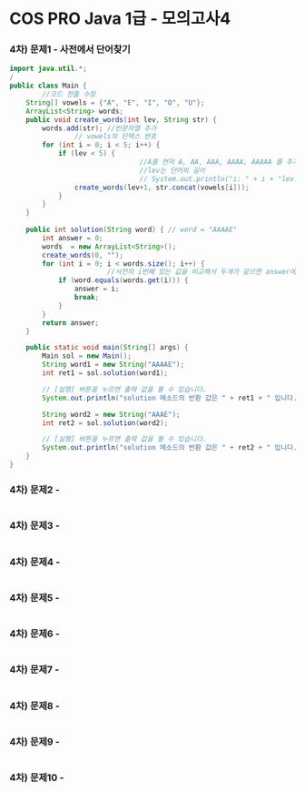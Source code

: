 # COS PRO Java 1급 - 모의고사4

### 4차) 문제1 - 사전에서 단어찾기
```Java
import java.util.*;
/
public class Main {
		//코드 한줄 수정
    String[] vowels = {"A", "E", "I", "O", "U"};
    ArrayList<String> words;
    public void create_words(int lev, String str) {
        words.add(str); //빈문자열 추가
				// vowels의 인덱스 번호
        for (int i = 0; i < 5; i++) {
            if (lev < 5) {
								//A를 먼저 A, AA, AAA, AAAA, AAAAA 를 추가해줘야함
								//lev는 단어의 길이
								// System.out.println("i: " + i + "lev: " + lev+ "단어: "+str+vowels[i]);
                create_words(lev+1, str.concat(vowels[i])); 
            }
        }
    }
    
    public int solution(String word) { // word = "AAAAE"
        int answer = 0;
        words  = new ArrayList<String>();
        create_words(0, "");
        for (int i = 0; i < words.size(); i++) {
						//사전의 i번째 있는 값을 비교해서 두개가 같으면 answer에 i번 인덱스를 넣어준다.
            if (word.equals(words.get(i))) {
                answer = i;
                break;
            }
        }
        return answer;
    }

    public static void main(String[] args) {
        Main sol = new Main();
        String word1 = new String("AAAAE");
        int ret1 = sol.solution(word1);

        // [실행] 버튼을 누르면 출력 값을 볼 수 있습니다.
        System.out.println("solution 메소드의 반환 값은 " + ret1 + " 입니다.");

        String word2 = new String("AAAE");
        int ret2 = sol.solution(word2);

        // [실행] 버튼을 누르면 출력 값을 볼 수 있습니다.
        System.out.println("solution 메소드의 반환 값은 " + ret2 + " 입니다.");
    }
}
```

### 4차) 문제2 - 
```Java
```

### 4차) 문제3 - 
```Java
```

### 4차) 문제4 - 
```Java
```

### 4차) 문제5 - 
```Java
```

### 4차) 문제6 - 
```Java
```

### 4차) 문제7 - 
```Java
```

### 4차) 문제8 - 
```Java
```

### 4차) 문제9 - 
```Java
```

### 4차) 문제10 - 
```Java
```
